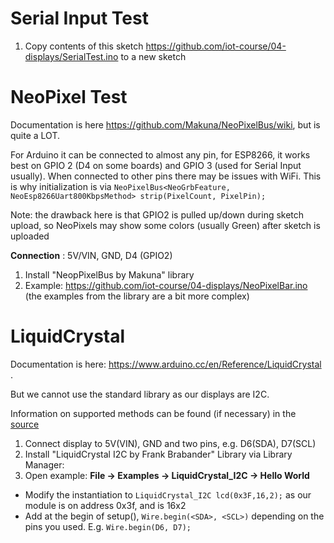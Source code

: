 # Serial Input Test

1. Copy contents of this sketch https://github.com/iot-course/04-displays/SerialTest.ino to a new sketch
# NeoPixel Test
Documentation is here https://github.com/Makuna/NeoPixelBus/wiki, but is quite a LOT.

For Arduino it can be connected to almost any pin, for ESP8266, it works best on GPIO 2 (D4 on some boards) and GPIO 3 (used for Serial Input usually). When connected to other pins there may be issues with WiFi. This is why initialization is via
`NeoPixelBus<NeoGrbFeature, NeoEsp8266Uart800KbpsMethod> strip(PixelCount, PixelPin);`

Note: the drawback here is that GPIO2 is pulled up/down during sketch upload, so NeoPixels may show some colors (usually Green) after sketch is uploaded

**Connection** : 5V/VIN, GND, D4 (GPIO2)
1. Install "NeopPixelBus by Makuna" library
2. Example: https://github.com/iot-course/04-displays/NeoPixelBar.ino (the examples from the library are a bit more complex)


# LiquidCrystal
Documentation is here: https://www.arduino.cc/en/Reference/LiquidCrystal .

But we cannot use the standard library as our displays are I2C.

Information on supported methods can be found (if necessary) in the [source](https://github.com/marcoschwartz/LiquidCrystal_I2C/blob/master/) 
1. Connect display to 5V(VIN), GND and two pins, e.g. D6(SDA), D7(SCL)
1. Install "LiquidCrystal I2C by Frank Brabander" Library via Library Manager: 
2. Open example: **File -> Examples -> LiquidCrystal_I2C -> Hello World**
  * Modify the instantiation to `LiquidCrystal_I2C lcd(0x3F,16,2);` as our module is on address 0x3f, and is 16x2
  * Add at the begin of setup(), `Wire.begin(<SDA>, <SCL>)` depending on the pins you used. E.g. `Wire.begin(D6, D7);`
 
